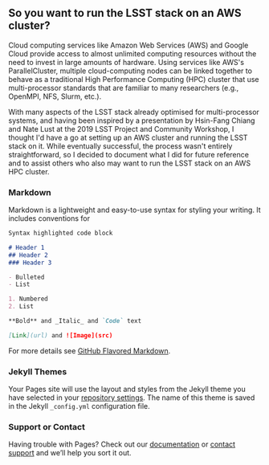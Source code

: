 ## So you want to run the LSST stack on an AWS cluster?

Cloud computing services like Amazon Web Services (AWS) and Google Cloud provide access to almost unlimited computing resources without the need to invest in large amounts of hardware. Using services like AWS's ParallelCluster, multiple cloud-computing nodes can be linked together to behave as a traditional High Performance Computing (HPC) cluster that use multi-processor standards that are familiar to many researchers (e.g., OpenMPI, NFS, Slurm, etc.).

With many aspects of the LSST stack already optimised for multi-processor systems, and having been inspired by a presentation by Hsin-Fang Chiang and Nate Lust at the 2019 LSST Project and Community Workshop, I thought I'd have a go at setting up an AWS cluster and running the LSST stack on it. While eventually successful, the process wasn't entirely straightforward, so I decided to document what I did for future reference and to assist others who also may want to run the LSST stack on an AWS HPC cluster.

### Markdown

Markdown is a lightweight and easy-to-use syntax for styling your writing. It includes conventions for

```markdown
Syntax highlighted code block

# Header 1
## Header 2
### Header 3

- Bulleted
- List

1. Numbered
2. List

**Bold** and _Italic_ and `Code` text

[Link](url) and ![Image](src)
```

For more details see [GitHub Flavored Markdown](https://guides.github.com/features/mastering-markdown/).

### Jekyll Themes

Your Pages site will use the layout and styles from the Jekyll theme you have selected in your [repository settings](https://github.com/SheffAGN/LSSTwAWS/settings). The name of this theme is saved in the Jekyll `_config.yml` configuration file.

### Support or Contact

Having trouble with Pages? Check out our [documentation](https://help.github.com/categories/github-pages-basics/) or [contact support](https://github.com/contact) and we’ll help you sort it out.
